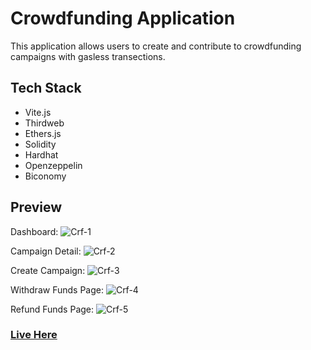 # Crowdfunding Application
This application allows users to create and contribute to crowdfunding campaigns with gasless transections.

## Tech Stack
 - Vite.js
 - Thirdweb
 - Ethers.js
 - Solidity
 - Hardhat
 - Openzeppelin
 - Biconomy


## Preview

Dashboard:
![Crf-1](https://user-images.githubusercontent.com/93488388/210842951-f0b4e3c1-b28d-420c-8a15-60891afb3ca0.png)

Campaign Detail:
![Crf-2](https://user-images.githubusercontent.com/93488388/210842997-b9a574b0-0219-41cf-a110-87b13fcad5c5.png)

Create Campaign:
![Crf-3](https://user-images.githubusercontent.com/93488388/210843036-5b18f91c-c5b1-46a8-a799-b92256cc0090.png)

Withdraw Funds Page:
![Crf-4](https://user-images.githubusercontent.com/93488388/210843095-287eb2e0-2020-4792-b481-9ca8d0e85f8f.png)

Refund Funds Page:
![Crf-5](https://user-images.githubusercontent.com/93488388/210843177-c73799b8-698c-451b-88d7-c63cd869ba26.png)


### [Live Here](https://crowdfunding-w3.vercel.app/)


